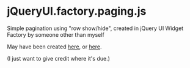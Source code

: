 # jQueryUI.factory.paging.js
Simple pagination using "row show/hide", created in jQuery UI Widget Factory by someone other than myself

May have been created [here](https://stackoverflow.com/questions/32494151/running-a-widget-doesnt-work-from-a-fired-event-of-list-js), or [here](https://codepen.io/PhilipJohnBasile/pen/weorgm).

(I just want to give credit where it's due.)
